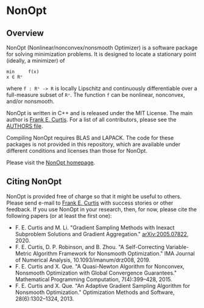 NonOpt
======

Overview
--------

NonOpt (Nonlinear/nonconvex/nonsmooth Optimizer) is a software package for solving minimization problems.  It is designed to locate a stationary point (ideally, a minimizer) of

```
min     f(x)
x ∈ Rⁿ
```

where ```f : Rⁿ -> R``` is locally Lipschitz and continuously differentiable over a full-measure subset of ```Rⁿ```.  The function ```f``` can be nonlinear, nonconvex, and/or nonsmooth.

NonOpt is written in C++ and is released under the MIT License.  The main author is [Frank E. Curtis](http://coral.ise.lehigh.edu/frankecurtis/).  For a list of all contributors, please see the [AUTHORS file](NonOpt/AUTHORS).

Compiling NonOpt requires BLAS and LAPACK.  The code for these packages is not provided in this repository, which are available under different conditions and licenses than those for NonOpt.

Please visit the [NonOpt homepage](http://coral.ise.lehigh.edu/frankecurtis/nonopt/).

Citing NonOpt
-------------

NonOpt is provided free of charge so that it might be useful to others.  Please send e-mail to [Frank E. Curtis](mailto:frank.e.curtis@gmail.com) with success stories or other feedback.  If you use NonOpt in your research, then, for now, please cite the following papers (or at least the first one):

- F. E. Curtis and M. Li. "Gradient Sampling Methods with Inexact Subproblem Solutions and Gradient Aggregation." [arXiv:2005.07822](https://arxiv.org/abs/2005.07822), 2020.
- F. E. Curtis, D. P. Robinson, and B. Zhou. "A Self-Correcting Variable-Metric Algorithm Framework for Nonsmooth Optimization." IMA Journal of Numerical Analysis, 10.1093/imanum/drz008, 2019.
- F. E. Curtis and X. Que. "A Quasi-Newton Algorithm for Nonconvex, Nonsmooth Optimization with Global Convergence Guarantees." Mathematical Programming Computation, 7(4):399–428, 2015.
- F. E. Curtis and X. Que. "An Adaptive Gradient Sampling Algorithm for Nonsmooth Optimization." Optimization Methods and Software, 28(6):1302–1324, 2013.
